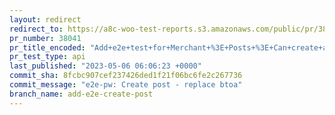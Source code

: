 ```yaml
---
layout: redirect
redirect_to: https://a8c-woo-test-reports.s3.amazonaws.com/public/pr/38041/api/index.html
pr_number: 38041
pr_title_encoded: "Add+e2e+test+for+Merchant+%3E+Posts+%3E+Can+create+a+new+post"
pr_test_type: api
last_published: "2023-05-06 06:06:23 +0000"
commit_sha: 8fcbc907cef237426ded1f21f06bc6fe2c267736
commit_message: "e2e-pw: Create post - replace btoa"
branch_name: add-e2e-create-post
---
```


